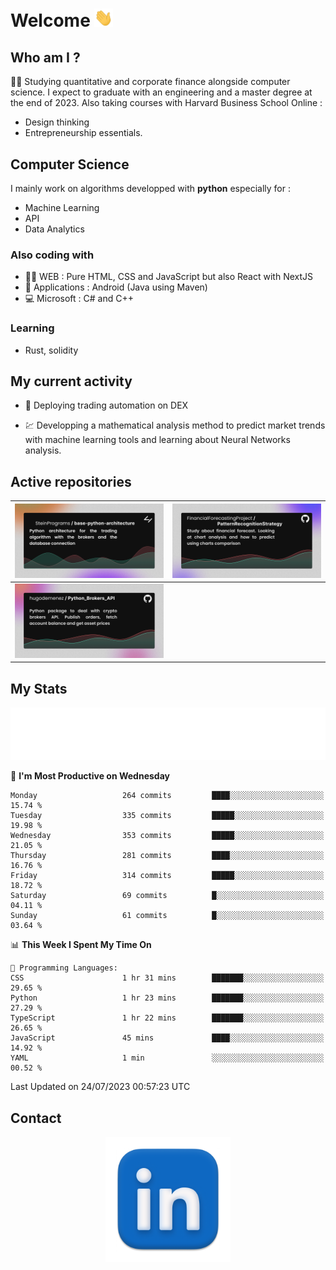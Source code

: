 # Welcome <img src="assets/hello.gif" width="30px"/>

## Who am I ?

:man_student: Studying quantitative and corporate finance alongside computer science.
I expect to graduate with an engineering and a master degree at the end of 2023.
Also taking courses with Harvard Business School Online :

* Design thinking
* Entrepreneurship essentials.

## Computer Science

I mainly work on algorithms developped with **python** especially for :

* Machine Learning
* API
* Data Analytics

### Also coding with

* :man_technologist: WEB : Pure HTML, CSS and JavaScript but also React with NextJS
* :iphone: Applications : Android (Java using Maven)
* :computer: Microsoft : C# and C++

### Learning

* Rust, solidity

## My current activity

* :rocket: Deploying trading automation on DEX

* :chart: Developping a mathematical analysis method to predict market trends with machine learning tools and learning about Neural Networks analysis.

## Active repositories

|[![Python Trading Algorithm](assets/base_python_architecture.png)](https://github.com/SteinPrograms/base-python-architecture)|[![Quantitative Prediction](assets/pattern_recognition_strategy.png)](https://github.com/FinancialForecastingProject/PatternRecognitionStrategy.git)|
| ------------- | ------------- |
|[![Broker SDK](assets/python_brokers_api.png)](https://github.com/hugodemenez/Python_Brokers_API)||

## My Stats

<p align=center>
<img src="metrics.plugin.wakatime.svg" alt="Metrics">
</p>

<!--START_SECTION:waka-->
📅 **I'm Most Productive on Wednesday** 

```text
Monday                   264 commits         ████░░░░░░░░░░░░░░░░░░░░░   15.74 % 
Tuesday                  335 commits         █████░░░░░░░░░░░░░░░░░░░░   19.98 % 
Wednesday                353 commits         █████░░░░░░░░░░░░░░░░░░░░   21.05 % 
Thursday                 281 commits         ████░░░░░░░░░░░░░░░░░░░░░   16.76 % 
Friday                   314 commits         █████░░░░░░░░░░░░░░░░░░░░   18.72 % 
Saturday                 69 commits          █░░░░░░░░░░░░░░░░░░░░░░░░   04.11 % 
Sunday                   61 commits          █░░░░░░░░░░░░░░░░░░░░░░░░   03.64 % 
```


📊 **This Week I Spent My Time On** 

```text
💬 Programming Languages: 
CSS                      1 hr 31 mins        ███████░░░░░░░░░░░░░░░░░░   29.65 % 
Python                   1 hr 23 mins        ███████░░░░░░░░░░░░░░░░░░   27.29 % 
TypeScript               1 hr 22 mins        ███████░░░░░░░░░░░░░░░░░░   26.65 % 
JavaScript               45 mins             ████░░░░░░░░░░░░░░░░░░░░░   14.92 % 
YAML                     1 min               ░░░░░░░░░░░░░░░░░░░░░░░░░   00.52 % 
```


 Last Updated on 24/07/2023 00:57:23 UTC
<!--END_SECTION:waka-->

## Contact

<p align=center >
<a href="https://www.linkedin.com/in/hugo-demenez/">
<picture>
  <source media="(prefers-color-scheme: dark)" srcset="assets/linkedin_light.png">
  <img height="200px" width="200px" alt="Linkedin link" src="assets/linkedin.png">
</picture>
</a>
</p>
